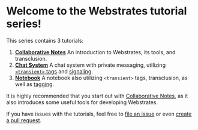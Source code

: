 # Welcome to the Webstrates tutorial series!

This series contains 3 tutorials:

1. **[Collaborative Notes](/collaborative-notes)** An introduction to Webstrates, its tools, and
transclusion.
2. **[Chat System](/chat-system)** A chat system with private messaging, utilizing
[`<transient>` tags](//github.com/Webstrates/Webstrates#transient-data) and
[signaling](//github.com/Webstrates/Webstrates#signaling).
3. **[Notebook](notebook)** A notebook also utilizing `<transient>` tags, transclusion, as well as
[tagging](//github.com/Webstrates/Webstrates#tagging).

It is highly recommended that you start out with [Collaborative Notes](/collaborative-notes), as it
also introduces some useful tools for developing Webstrates.

If you have issues with the tutorials, feel free to
[file an issue](//github.com/Webstrates/tutorials/issues) or even
[create a pull request](//github.com/Webstrates/tutorials/pulls).